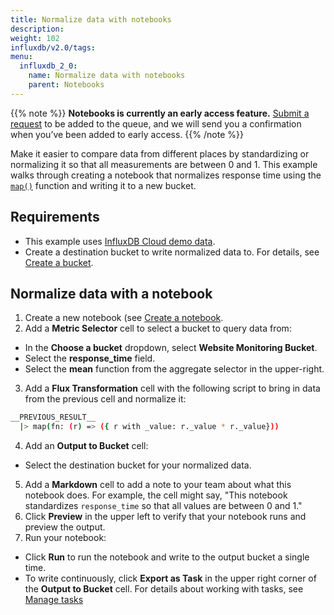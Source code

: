```yaml
---
title: Normalize data with notebooks
description:
weight: 102
influxdb/v2.0/tags:
menu:
  influxdb_2_0:
    name: Normalize data with notebooks
    parent: Notebooks
---
```

{{% note %}}
**Notebooks is currently an early access feature.**
[Submit a request](https://w2.influxdata.com/notebooks-early-access/ ) to be added to the queue, and we will send you a confirmation when you’ve been added to early access.
{{% /note %}}

Make it easier to compare data from different places by standardizing or normalizing it so that all measurements are between 0 and 1. This example walks through creating a notebook that normalizes response time using the [`map()`](/influxdb/cloud/reference/flux/stdlib/built-in/transformations/map/) function and writing it to a new bucket.

## Requirements
- This example uses [InfluxDB Cloud demo data](/influxdb/cloud/reference/sample-data/#influxdb-cloud-demo-data).
- Create a destination bucket to write normalized data to. For details, see [Create a bucket](/influxdb/cloud/organizations/buckets/create-bucket/).


## Normalize data with a notebook
1. Create a new notebook (see [Create a notebook](/influxdb/cloud/notebooks/create-notebook/).
2. Add a **Metric Selector** cell to select a bucket to query data from:
  - In the **Choose a bucket** dropdown, select **Website Monitoring Bucket**.
  - Select the **response_time** field.
  - Select the **mean** function from the aggregate selector in the upper-right.
3. Add a **Flux Transformation** cell with the following script to bring in data from the previous cell and normalize it:
  ```sh
  __PREVIOUS_RESULT__
    |> map(fn: (r) => ({ r with _value: r._value * r._value}))
  ```
4. Add an **Output to Bucket** cell:
  - Select the destination bucket for your normalized data.
5. Add a **Markdown** cell to add a note to your team about what this notebook does. For example, the cell might say, "This notebook standardizes `response_time` so that all values are between 0 and 1."
5. Click **Preview** in the upper left to verify that your notebook runs and preview the output.
6. Run your notebook:
  - Click **Run** to run the notebook and write to the output bucket a single time.
  - To write continuously, click **Export as Task** in the upper right corner of the **Output to Bucket** cell. For details about working with tasks, see [Manage tasks](/influxdb/cloud/process-data/manage-tasks/)
